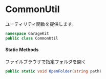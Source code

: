 # CommonUtil

ユーティリティ関数を提供します。

```csharp
namespace GarageKit
public class CommonUtil
```

#### Static Methods

ファイルブラウザで指定フォルダを開く
```csharp
public static void OpenFolder(string path)
```

